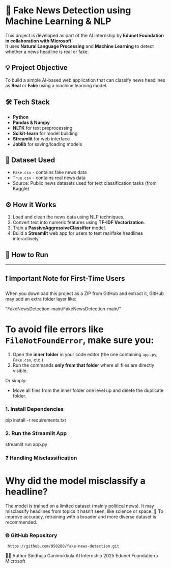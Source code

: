 # 📰 Fake News Detection using Machine Learning & NLP

This project is developed as part of the AI Internship by **Edunet Foundation in collaboration with Microsoft**.  
It uses **Natural Language Processing** and **Machine Learning** to detect whether a news headline is real or fake.



## 💡 Project Objective

To build a simple AI-based web application that can classify news headlines as **Real** or **Fake** using a machine learning model.



## 🛠️ Tech Stack

- **Python**
- **Pandas & Numpy**
- **NLTK** for text preprocessing
- **Scikit-learn** for model building
- **Streamlit** for web interface
- **Joblib** for saving/loading models



## 📁 Dataset Used

- `Fake.csv` - contains fake news data  
- `True.csv` - contains real news data  
- Source: Public news datasets used for text classification tasks (from Kaggle)



## ⚙️ How it Works

1. Load and clean the news data using NLP techniques.
2. Convert text into numeric features using **TF-IDF Vectorization**.
3. Train a **PassiveAggressiveClassifier** model.
4. Build a **Streamlit** web app for users to test real/fake headlines interactively.



## 🚀 How to Run

---

## ❗ Important Note for First-Time Users

When you download this project as a ZIP from GitHub and extract it, GitHub may add an extra folder layer like:

 "FakeNewsDetection-main/FakeNewsDetection-main/"

# To avoid file errors like `FileNotFoundError`, make sure you:

1. Open the **inner folder** in your code editor (the one containing `app.py`, `Fake.csv`, etc.)
2. Run the commands **only from that folder** where all files are directly visible.

Or simply:
- Move all files from the inner folder one level up and delete the duplicate folder.



### 1. Install Dependencies

pip install -r requirements.txt

### 2. Run the Streamlit App

streamlit run app.py


### ❓ Handling Misclassification
# Why did the model misclassify a headline?
The model is trained on a limited dataset (mainly political news). It may misclassify headlines from topics it hasn’t seen, like science or space.
📌 To improve accuracy, retraining with a broader and more diverse dataset is recommended.

### 🌐 GitHub Repository
     https://github.com/950280/fake-news-detection.git


👩‍💻 Author
Sindhuja Ganimukkula
AI Internship 2025
Edunet Foundation x Microsoft

